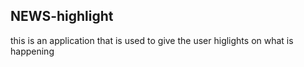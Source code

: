 ## NEWS-highlight

this is an application that is used to give the user higlights on what is happening
